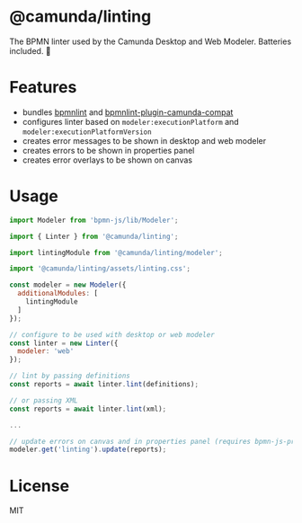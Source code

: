 # @camunda/linting

The BPMN linter used by the Camunda Desktop and Web Modeler. Batteries included. 🔋

# Features

* bundles [bpmnlint](https://github.com/bpmn-io/bpmnlint) and [bpmnlint-plugin-camunda-compat](https://github.com/camunda/bpmnlint-plugin-camunda-compat/)
* configures linter based on `modeler:executionPlatform` and `modeler:executionPlatformVersion`
* creates error messages to be shown in desktop and web modeler
* creates errors to be shown in properties panel
* creates error overlays to be shown on canvas 

# Usage

```javascript
import Modeler from 'bpmn-js/lib/Modeler';

import { Linter } from '@camunda/linting';

import lintingModule from '@camunda/linting/modeler';

import '@camunda/linting/assets/linting.css';

const modeler = new Modeler({
  additionalModules: [
    lintingModule
  ]
});

// configure to be used with desktop or web modeler
const linter = new Linter({
  modeler: 'web'
});

// lint by passing definitions
const reports = await linter.lint(definitions);

// or passing XML
const reports = await linter.lint(xml);

...

// update errors on canvas and in properties panel (requires bpmn-js-properties-panel >= 1.3.0)
modeler.get('linting').update(reports);
```

# License

MIT